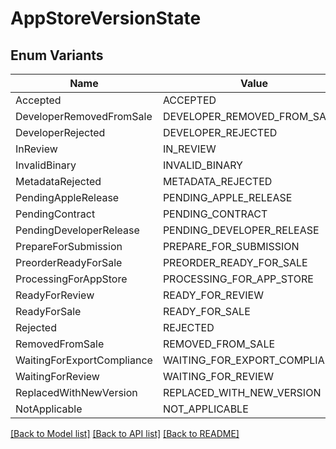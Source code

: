 # AppStoreVersionState

## Enum Variants

| Name | Value |
|---- | -----|
| Accepted | ACCEPTED |
| DeveloperRemovedFromSale | DEVELOPER_REMOVED_FROM_SALE |
| DeveloperRejected | DEVELOPER_REJECTED |
| InReview | IN_REVIEW |
| InvalidBinary | INVALID_BINARY |
| MetadataRejected | METADATA_REJECTED |
| PendingAppleRelease | PENDING_APPLE_RELEASE |
| PendingContract | PENDING_CONTRACT |
| PendingDeveloperRelease | PENDING_DEVELOPER_RELEASE |
| PrepareForSubmission | PREPARE_FOR_SUBMISSION |
| PreorderReadyForSale | PREORDER_READY_FOR_SALE |
| ProcessingForAppStore | PROCESSING_FOR_APP_STORE |
| ReadyForReview | READY_FOR_REVIEW |
| ReadyForSale | READY_FOR_SALE |
| Rejected | REJECTED |
| RemovedFromSale | REMOVED_FROM_SALE |
| WaitingForExportCompliance | WAITING_FOR_EXPORT_COMPLIANCE |
| WaitingForReview | WAITING_FOR_REVIEW |
| ReplacedWithNewVersion | REPLACED_WITH_NEW_VERSION |
| NotApplicable | NOT_APPLICABLE |


[[Back to Model list]](../README.md#documentation-for-models) [[Back to API list]](../README.md#documentation-for-api-endpoints) [[Back to README]](../README.md)


